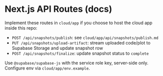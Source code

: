 # Next.js API Routes (docs)

Implement these routes in `cloud/app` if you choose to host the cloud app inside this repo:

- `POST /api/snapshots/publish`: see `cloud/app/api/snapshots/publish.md`
- `PUT /api/snapshots/upload-artifact`: stream uploaded code/plot to Supabase Storage and update snapshot row
- `POST /api/snapshots/finalize`: update snapshot status to `complete`

Use `@supabase/supabase-js` with the service role key, server-side only. Configure env via `cloud/app/env.example`. 